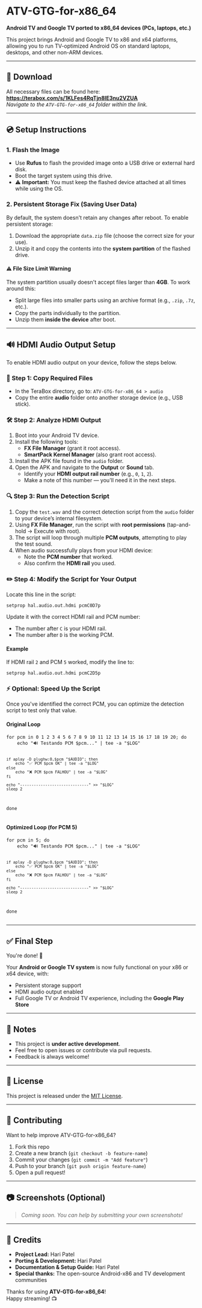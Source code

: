 

  <h1>ATV-GTG-for-x86_64</h1>
  <p><strong>Android TV and Google TV ported to x86_64 devices (PCs, laptops, etc.)</strong></p>

  <p>This project brings Android and Google TV to x86 and x64 platforms, allowing you to run TV-optimized Android OS on standard laptops, desktops, and other non-ARM devices.</p>

<hr>

<h2>🔗 Download</h2>
<p>
  All necessary files can be found here:
  <strong>
    <a href="https://terabox.com/s/1KLFes4RqTjn8IE3nu2VZUA" target="_blank" rel="noopener noreferrer">
      https://terabox.com/s/1KLFes4RqTjn8IE3nu2VZUA
    </a>
  </strong>
  <br>
  <em>Navigate to the <code>ATV-GTG-for-x86_64</code> folder within the link.</em>
</p>

<hr>


  <h2>💿 Setup Instructions</h2>

  <h3>1. Flash the Image</h3>
  <ul>
    <li>Use <strong>Rufus</strong> to flash the provided image onto a USB drive or external hard disk.</li>
    <li>Boot the target system using this drive.</li>
    <li>⚠️ <strong>Important:</strong> You must keep the flashed device attached at all times while using the OS.</li>
  </ul>

  <h3>2. Persistent Storage Fix (Saving User Data)</h3>
  <p>By default, the system doesn't retain any changes after reboot. To enable persistent storage:</p>
  <ol>
    <li>Download the appropriate <code>data.zip</code> file (choose the correct size for your use).</li>
    <li>Unzip it and copy the contents into the <strong>system partition</strong> of the flashed drive.</li>
  </ol>

  <h4>⚠️ File Size Limit Warning</h4>
  <p>The system partition usually doesn't accept files larger than <strong>4GB</strong>. To work around this:</p>
  <ul>
    <li>Split large files into smaller parts using an archive format (e.g., <code>.zip</code>, <code>.7z</code>, etc.).</li>
    <li>Copy the parts individually to the partition.</li>
    <li>Unzip them <strong>inside the device</strong> after boot.</li>
  </ul>

  <hr>

  <h2>🔊 HDMI Audio Output Setup</h2>
  <p>To enable HDMI audio output on your device, follow the steps below.</p>

  <h3>📁 Step 1: Copy Required Files</h3>
  <ul>
    <li>In the TeraBox directory, go to: <code>ATV-GTG-for-x86_64 &gt; audio</code></li>
    <li>Copy the entire <strong>audio</strong> folder onto another storage device (e.g., USB stick).</li>
  </ul>

  <h3>🛠 Step 2: Analyze HDMI Output</h3>
  <ol>
    <li>Boot into your Android TV device.</li>
    <li>Install the following tools:
      <ul>
        <li><strong>FX File Manager</strong> (grant it root access).</li>
        <li><strong>SmartPack Kernel Manager</strong> (also grant root access).</li>
      </ul>
    </li>
    <li>Install the APK file found in the <code>audio</code> folder.</li>
    <li>Open the APK and navigate to the <strong>Output</strong> or <strong>Sound</strong> tab.
      <ul>
        <li>Identify your <strong>HDMI output rail number</strong> (e.g., <code>0</code>, <code>1</code>, <code>2</code>).</li>
        <li>Make a note of this number — you'll need it in the next steps.</li>
      </ul>
    </li>
  </ol>

  <h3>🔍 Step 3: Run the Detection Script</h3>
  <ol>
    <li>Copy the <code>test.wav</code> and the correct detection script from the <code>audio</code> folder to your device’s internal filesystem.</li>
    <li>Using <strong>FX File Manager</strong>, run the script with <strong>root permissions</strong> (tap-and-hold → Execute with root).</li>
    <li>The script will loop through multiple <strong>PCM outputs</strong>, attempting to play the test sound.</li>
    <li>When audio successfully plays from your HDMI device:
      <ul>
        <li>Note the <strong>PCM number</strong> that worked.</li>
        <li>Also confirm the <strong>HDMI rail</strong> you used.</li>
      </ul>
    </li>
  </ol>

  <h3>✏️ Step 4: Modify the Script for Your Output</h3>
  <p>Locate this line in the script:</p>
  <pre><code>setprop hal.audio.out.hdmi pcmC0D7p</code></pre>

  <p>Update it with the correct HDMI rail and PCM number:</p>
  <ul>
    <li>The number after <code>C</code> is your HDMI rail.</li>
    <li>The number after <code>D</code> is the working PCM.</li>
  </ul>

  <h4>Example</h4>
  <p>If HDMI rail <code>2</code> and PCM <code>5</code> worked, modify the line to:</p>
  <pre><code>setprop hal.audio.out.hdmi pcmC2D5p</code></pre>

  <h3>⚡ Optional: Speed Up the Script</h3>
  <p>Once you've identified the correct PCM, you can optimize the detection script to test only that value.</p>

  <h4>Original Loop</h4>
  <pre><code>for pcm in 0 1 2 3 4 5 6 7 8 9 10 11 12 13 14 15 16 17 18 19 20; do
    echo "🔊 Testando PCM $pcm..." | tee -a "$LOG"

    if aplay -D plughw:0,$pcm "$AUDIO"; then
        echo "✅ PCM $pcm OK" | tee -a "$LOG"
    else
        echo "❌ PCM $pcm FALHOU" | tee -a "$LOG"
    fi

    echo "------------------------------" >> "$LOG"
    sleep 2
done</code></pre>

  <h4>Optimized Loop (for PCM 5)</h4>
  <pre><code>for pcm in 5; do
    echo "🔊 Testando PCM $pcm..." | tee -a "$LOG"

    if aplay -D plughw:0,$pcm "$AUDIO"; then
        echo "✅ PCM $pcm OK" | tee -a "$LOG"
    else
        echo "❌ PCM $pcm FALHOU" | tee -a "$LOG"
    fi

    echo "------------------------------" >> "$LOG"
    sleep 2
done</code></pre>

  <hr>

  <h2>✅ Final Step</h2>
  <p>You're done! 🎉</p>
  <p>Your <strong>Android or Google TV system</strong> is now fully functional on your x86 or x64 device, with:</p>
  <ul>
    <li>Persistent storage support</li>
    <li>HDMI audio output enabled</li>
    <li>Full Google TV or Android TV experience, including the <strong>Google Play Store</strong></li>
  </ul>

  <hr>

  <h2>📌 Notes</h2>
  <ul>
    <li>This project is <strong>under active development</strong>.</li>
    <li>Feel free to open issues or contribute via pull requests.</li>
    <li>Feedback is always welcome!</li>
  </ul>

  <hr>

  <h2>📜 License</h2>
  <p>This project is released under the <a href="#">MIT License</a>.</p>

  <hr>

  <h2>🤝 Contributing</h2>
  <p>Want to help improve ATV-GTG-for-x86_64?</p>
  <ol>
    <li>Fork this repo</li>
    <li>Create a new branch (<code>git checkout -b feature-name</code>)</li>
    <li>Commit your changes (<code>git commit -m "Add feature"</code>)</li>
    <li>Push to your branch (<code>git push origin feature-name</code>)</li>
    <li>Open a pull request!</li>
  </ol>

  <hr>

  <h2>📷 Screenshots (Optional)</h2>
  <blockquote>
    <p><em>Coming soon. You can help by submitting your own screenshots!</em></p>
  </blockquote>

  <hr>

  <h2>👥 Credits</h2>
  <ul>
    <li><strong>Project Lead:</strong> Hari Patel</li>
    <li><strong>Porting & Development:</strong> Hari Patel</li>
    <li><strong>Documentation & Setup Guide:</strong> Hari Patel</li>
    <li><strong>Special thanks:</strong> The open-source Android-x86 and TV development communities</li>
  </ul>

  <p>Thanks for using <strong>ATV-GTG-for-x86_64</strong>!<br>
  Happy streaming! 📺</p>

</body>
</html>
